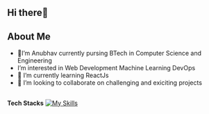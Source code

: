 **Hi there**👋
---

**About Me**
---

- 👀I’m Anubhav currently pursing BTech in Computer Science and Engineering
- I’m interested in Web Development Machine Learning DevOps 
- 🌱 I’m currently learning ReactJs
- 💞️ I’m looking to collaborate on challenging and exiciting projects
 ##
**Tech Stacks**
[![My Skills](https://skillicons.dev/icons?i=js,html,css,wasm)](https://skillicons.dev)


